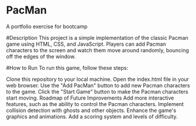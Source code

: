 # PacMan
A portfolio exercise for bootcamp

#Description
This project is a simple implementation of the classic Pacman game using HTML, CSS, and JavaScript. Players can add Pacman characters to the screen and watch them move around randomly, bouncing off the edges of the window.

#How to Run
To run this game, follow these steps:

Clone this repository to your local machine.
Open the index.html file in your web browser.
Use the "Add PacMan" button to add new Pacman characters to the game.
Click the "Start Game" button to make the Pacman characters start moving.
Roadmap of Future Improvements
Add more interactive features, such as the ability to control the Pacman characters.
Implement collision detection with ghosts and other objects.
Enhance the game's graphics and animations.
Add a scoring system and levels of difficulty.
